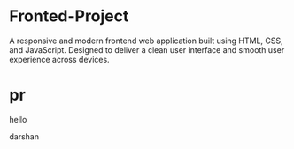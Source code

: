 # Fronted-Project
A responsive and modern frontend web application built using HTML, CSS, and JavaScript. Designed to deliver a clean user interface and smooth user experience across devices.
# pr
hello




darshan 